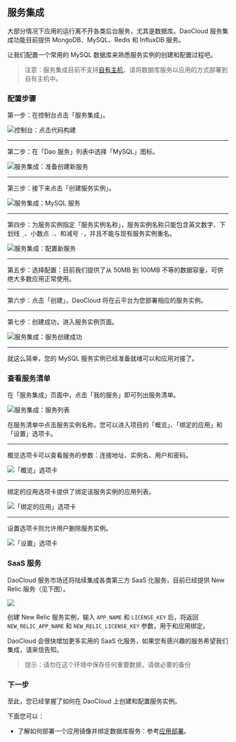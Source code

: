## 服务集成

大部分情况下应用的运行离不开各类后台服务，尤其是数据库。DaoCloud 服务集成功能目前提供 MongoDB、MySQL、Redis 和 InfluxDB 服务。

让我们配置一个常用的 MySQL 数据库来熟悉服务实例的创建和配置过程吧。

> 注意：服务集成目前不支持[自有主机](runtimes/README.md)，请将数据库服务以应用的方式部署到自有主机中。

### 配置步骤

第一步：在控制台点击「服务集成」。

![控制台：点击代码构建](/img/screenshots/features/services/dashboard.png)

---

第二步：在「Dao 服务」列表中选择「MySQL」图标。

![服务集成：准备创建新服务](/img/screenshots/features/services/services-index.png)

---

第三步：接下来点击「创建服务实例」。

![服务集成：MySQL 服务](/img/screenshots/features/services/mysql.png)

---

第四步：为服务实例指定「服务实例名称」，服务实例名称只能包含英文数字、下划线 `_`、小数点 `.`、和减号 `-`，并且不能与现有服务实例重名。

![服务集成：配置新服务](/img/screenshots/features/services/new.png)

---

第五步：选择配置：目前我们提供了从 50MB 到 100MB 不等的数据容量，可供绝大多数应用正常使用。

---

第六步：点击「创建」，DaoCloud 将在云平台为您部署相应的服务实例。

---

第七步：创建成功，进入服务实例页面。

![服务集成：服务创建成功](/img/screenshots/features/services/service-overview.png)

---

就这么简单，您的 MySQL 服务实例已经准备就绪可以和应用对接了。

### 查看服务清单

在「服务集成」页面中，点击「我的服务」即可列出服务清单。

![服务集成：服务列表](/img/screenshots/features/services/services-index-with-service.png)

在服务清单中点击服务实例名称，您可以进入项目的「概览」、「绑定的应用」和「设置」选项卡。

---

概览选项卡可以查看服务的参数：连接地址、实例名、用户和密码。

![「概览」选项卡](/img/screenshots/features/services/service-overview.png)

---

绑定的应用选项卡提供了绑定该服务实例的应用列表。

![「绑定的应用」选项卡](/img/screenshots/features/services/service-binding.png)

---

设置选项卡则允许用户删除服务实例。

![「设置」选项卡](/img/screenshots/features/services/service-settings.png)

### SaaS 服务

DaoCloud 服务市场还将陆续集成各类第三方 SaaS 化服务，目前已经提供 New Relic 服务（见下图）。

![](/img/screenshots/features/services/saas.png)

创建 New Relic 服务实例，输入 `APP_NAME` 和 `LICENSE_KEY` 后，将返回 `NEW_RELIC_APP_NAME` 和 `NEW_RELIC_LICENSE_KEY` 参数，用于和应用绑定。

DaoCloud 会很快增加更多实用的 SaaS 化服务，如果您有感兴趣的服务希望我们集成，请来信告知。

> 提示：请勿在这个环境中保存任何重要数据，请做必要的备份

### 下一步

至此，您已经掌握了如何在 DaoCloud 上创建和配置服务实例。

下面您可以：

* 了解如何部署一个应用镜像并绑定数据库服务：参考[应用部署](deployment.md)。

